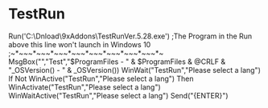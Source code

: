 # TestRun
Run('C:\Dnload\9xAddons\TestRunVer.5.28.exe') ;The Program in the Run above this line won't launch in Windows 10 ;~*~*~*~*~*~*~*~*~*~*~*~*~*~*~*~*~*~*~*~*~*~*~*~*~*~ MsgBox("","Test","$ProgramFiles - " &amp; $ProgramFiles &amp; @CRLF &amp; "_OSVersion() - " &amp; _OSVersion()) WinWait("TestRun","Please select a lang") If Not WinActive("TestRun","Please select a lang") Then WinActivate("TestRun","Please select a lang") WinWaitActive("TestRun","Please select a lang") Send("{ENTER}")
